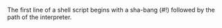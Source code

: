 The first line of a shell script begins with a sha-bang (#!)
followed by the path of the interpreter.
